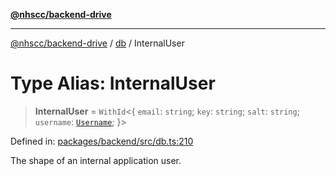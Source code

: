 [**@nhscc/backend-drive**](../../README.md)

***

[@nhscc/backend-drive](../../README.md) / [db](../README.md) / InternalUser

# Type Alias: InternalUser

> **InternalUser** = `WithId`\<\{ `email`: `string`; `key`: `string`; `salt`: `string`; `username`: [`Username`](Username.md); \}\>

Defined in: [packages/backend/src/db.ts:210](https://github.com/nhscc/drive.api.hscc.bdpa.org/blob/cc6ab5a21520f62a19ce4eb5924de51caa830ea7/packages/backend/src/db.ts#L210)

The shape of an internal application user.
